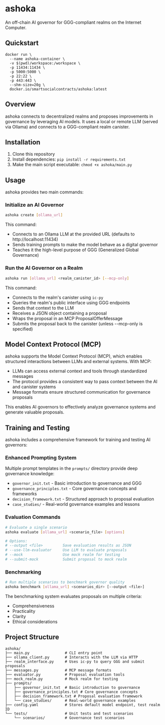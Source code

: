 
# ashoka

An off-chain AI governor for GGG-compliant realms on the Internet Computer.

## Quickstart

```
docker run \
  --name ashoka-container \
  -v $(pwd)/workspace:/workspace \
  -p 11434:11434 \
  -p 5000:5000 \
  -p 22:22 \
  -p 443:443 \
  --shm-size=20g \
  docker.io/smartsocialcontracts/ashoka:latest
```

## Overview

ashoka connects to decentralized realms and proposes improvements in governance by leveraging AI models. It uses a local or remote LLM (served via Ollama) and connects to a GGG-compliant realm canister.

## Installation

1. Clone this repository
2. Install dependencies: `pip install -r requirements.txt`
3. Make the main script executable: `chmod +x ashoka/main.py`

## Usage

ashoka provides two main commands:

### Initialize an AI Governor

```bash
ashoka create [ollama_url]
```

This command:
- Connects to an Ollama LLM at the provided URL (defaults to http://localhost:11434)
- Sends training prompts to make the model behave as a digital governor
- Teaches it the high-level purpose of GGG (Generalized Global Governance)

### Run the AI Governor on a Realm

```bash
ashoka run [ollama_url] <realm_canister_id> [--mcp-only]
```

This command:
- Connects to the realm's canister using `ic-py`
- Queries the realm's public interface using GGG endpoints
- Sends that context to the LLM
- Receives a JSON object containing a proposal
- Wraps the proposal in an MCP ProposalOfferMessage
- Submits the proposal back to the canister (unless --mcp-only is specified)

## Model Context Protocol (MCP)

ashoka supports the Model Context Protocol (MCP), which enables structured interactions between LLMs and external systems. With MCP:

- LLMs can access external context and tools through standardized messages
- The protocol provides a consistent way to pass context between the AI and canister systems
- Message formats ensure structured communication for governance proposals

This enables AI governors to effectively analyze governance systems and generate valuable proposals.

## Training and Testing

ashoka includes a comprehensive framework for training and testing AI governors:

### Enhanced Prompting System

Multiple prompt templates in the `prompts/` directory provide deep governance knowledge:

- `governor_init.txt` - Basic introduction to governance and GGG
- `governance_principles.txt` - Core governance concepts and frameworks
- `decision_framework.txt` - Structured approach to proposal evaluation
- `case_studies/` - Real-world governance examples and lessons

### Evaluation Commands

```bash
# Evaluate a single scenario
ashoka evaluate [ollama_url] <scenario_file> [options]

# Options:
# --output <file>         Save evaluation results as JSON
# --use-llm-evaluator     Use LLM to evaluate proposals
# --mock                  Use mock realm for testing
# --submit-mock           Submit proposal to mock realm
```

### Benchmarking

```bash
# Run multiple scenarios to benchmark governor quality
ashoka benchmark [ollama_url] <scenarios_dir> [--output <file>]
```

The benchmarking system evaluates proposals on multiple criteria:
- Comprehensiveness
- Practicality
- Clarity
- Ethical considerations

## Project Structure

```
ashoka/
├── main.py                # CLI entry point
├── ollama_client.py       # Interacts with the LLM via HTTP
├── realm_interface.py     # Uses ic-py to query GGG and submit proposals
├── messages.py            # MCP message formats
├── evaluator.py           # Proposal evaluation tools
├── mock_realm.py          # Mock realm for testing
├── prompts/
│   ├── governor_init.txt  # Basic introduction to governance
│   ├── governance_principles.txt # Core governance concepts
│   ├── decision_framework.txt # Proposal evaluation framework
│   └── case_studies/      # Real-world governance examples
├── config.yaml            # Stores default model endpoint, test realm ID
└── tests/                 # Unit tests and test scenarios
    └── scenarios/         # Governance test scenarios
```
